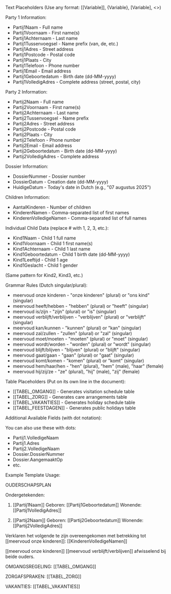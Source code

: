  Text Placeholders (Use any format: [[Variable]], {Variable}, [Variable], <<Variable>>)

  Party 1 Information:

  - Partij1Naam - Full name
  - Partij1Voornaam - First name(s)
  - Partij1Achternaam - Last name
  - Partij1Tussenvoegsel - Name prefix (van, de, etc.)
  - Partij1Adres - Street address
  - Partij1Postcode - Postal code
  - Partij1Plaats - City
  - Partij1Telefoon - Phone number
  - Partij1Email - Email address
  - Partij1Geboortedatum - Birth date (dd-MM-yyyy)
  - Partij1VolledigAdres - Complete address (street, postal, city)

  Party 2 Information:

  - Partij2Naam - Full name
  - Partij2Voornaam - First name(s)
  - Partij2Achternaam - Last name
  - Partij2Tussenvoegsel - Name prefix
  - Partij2Adres - Street address
  - Partij2Postcode - Postal code
  - Partij2Plaats - City
  - Partij2Telefoon - Phone number
  - Partij2Email - Email address
  - Partij2Geboortedatum - Birth date (dd-MM-yyyy)
  - Partij2VolledigAdres - Complete address

  Dossier Information:

  - DossierNummer - Dossier number
  - DossierDatum - Creation date (dd-MM-yyyy)
  - HuidigeDatum - Today's date in Dutch (e.g., "07 augustus 2025")

  Children Information:

  - AantalKinderen - Number of children
  - KinderenNamen - Comma-separated list of first names
  - KinderenVolledigeNamen - Comma-separated list of full names

  Individual Child Data (replace # with 1, 2, 3, etc.):

  - Kind1Naam - Child 1 full name
  - Kind1Voornaam - Child 1 first name(s)
  - Kind1Achternaam - Child 1 last name
  - Kind1Geboortedatum - Child 1 birth date (dd-MM-yyyy)
  - Kind1Leeftijd - Child 1 age
  - Kind1Geslacht - Child 1 gender

  (Same pattern for Kind2, Kind3, etc.)

  Grammar Rules (Dutch singular/plural):

  - meervoud onze kinderen - "onze kinderen" (plural) or "ons kind" (singular)
  - meervoud heeft/hebben - "hebben" (plural) or "heeft" (singular)
  - meervoud is/zijn - "zijn" (plural) or "is" (singular)
  - meervoud verblijft/verblijven - "verblijven" (plural) or "verblijft" (singular)
  - meervoud kan/kunnen - "kunnen" (plural) or "kan" (singular)
  - meervoud zal/zullen - "zullen" (plural) or "zal" (singular)
  - meervoud moet/moeten - "moeten" (plural) or "moet" (singular)
  - meervoud wordt/worden - "worden" (plural) or "wordt" (singular)
  - meervoud blijft/blijven - "blijven" (plural) or "blijft" (singular)
  - meervoud gaat/gaan - "gaan" (plural) or "gaat" (singular)
  - meervoud komt/komen - "komen" (plural) or "komt" (singular)
  - meervoud hem/haar/hen - "hen" (plural), "hem" (male), "haar" (female)
  - meervoud hij/zij/ze - "ze" (plural), "hij" (male), "zij" (female)

  Table Placeholders (Put on its own line in the document):

  - [[TABEL_OMGANG]] - Generates visitation schedule table
  - [[TABEL_ZORG]] - Generates care arrangements table
  - [[TABEL_VAKANTIES]] - Generates holiday schedule table
  - [[TABEL_FEESTDAGEN]] - Generates public holidays table

  Additional Available Fields (with dot notation):

  You can also use these with dots:
  - Partij1.VolledigeNaam
  - Partij1.Adres
  - Partij2.VolledigeNaam
  - Dossier.DossierNummer
  - Dossier.AangemaaktOp
  - etc.

  Example Template Usage:

  OUDERSCHAPSPLAN

  Ondergetekenden:

  1. [[Partij1Naam]]
     Geboren: [[Partij1Geboortedatum]]
     Wonende: [[Partij1VolledigAdres]]

  2. [[Partij2Naam]]
     Geboren: [[Partij2Geboortedatum]]
     Wonende: [[Partij2VolledigAdres]]

  Verklaren het volgende te zijn overeengekomen met betrekking tot [[meervoud onze kinderen]]:
  [[KinderenVolledigeNamen]]

  [[meervoud onze kinderen]] [[meervoud verblijft/verblijven]] afwisselend bij beide ouders.

  OMGANGSREGELING:
  [[TABEL_OMGANG]]

  ZORGAFSPRAKEN:
  [[TABEL_ZORG]]

  VAKANTIES:
  [[TABEL_VAKANTIES]]